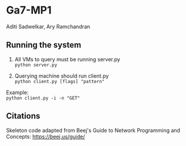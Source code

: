 # Ga7-MP1
Aditi Sadwelkar, Ary Ramchandran
## Running the system
1) All VMs to query must be running server.py\
``python server.py``

2) Querying machine should run client.py\
``python client.py [flags] "pattern"``

Example:\
``python client.py -i -n "GET"``

## Citations
Skeleton code adapted from Beej's Guide to Network Programming and Concepts: 
https://beej.us/guide/